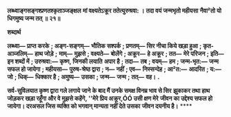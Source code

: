 **लब्ध्वाङ्गसङ्गश्प्रणतश्कृताञ्जङ्क्षल** **मां वक्ष्यतेऽक्रूर ततेत्युरुश्रवा: ।** **तदा वयं जन्मभृतो महीयसा** **नैवा²तो यो धिगमुष्य जन्म तत् ॥ २१॥** 

**शब्दार्थ** 

**लब्ध्वा—** **प्राप्त करके** **; अङ्ग-सङ्गम्—** **भौतिक सश्पर्क** **; प्रणतम्—** **सिर नीचा किये खड़ा हुआ** **; कृत-अञ्जलिम्—** **हाथ जोड़े** **;** **माम्—** **मुझसे** **; वक्ष्यते—** **बोलेंगे** **; अक्रूर—** **हे अक्रूर** **; तत—** **मेरे परिजन** **; इति—** **इन शब्दों में** **; उरुश्रवा:—** **कृष्ण, जिनकी लयाति** **अपार है** **; तदा—** **तब** **; वयम्—** **हम** **; जन्म-भृत:—** **जन्म सफल हो जायेगा** **; महीयसा—** **पुरुष-श्रेष्ठ द्वारा** **; न—** **नहीं** **; एव—** **निस्सन्देह** **; आ²त:—** **आदरित** **; य:—** **जो** **; धिक्—** **धिक्कार है** **; अमुष्य—** **उसका** **; जन्म—** **जन्म** **; तत्—** **वह।** **.** 

**सर्व-सुविलयात कृष्ण द्वारा गले लगाये जाने के बाद मैं उनके समक्ष विनम्र भाव से सिर** **झुकाकर तथा हाथ जोड़कर खड़ा रहूँगा और वे मुझसे कहेंगे, ''मेरे प्रिय अक्रूर,ÓÓ उसी क्षण मेरे** **जीवन का उद्देश्य सफल हो जायेगा। दरअसल जिस व्यक्ति को भगवान् मान्यता नहीं देते उसका** **जीवन दयनीय है।** **** 